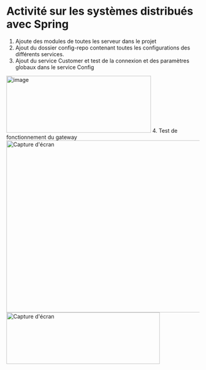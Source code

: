 # Activité sur les systèmes distribués avec Spring
1. Ajoute des modules de toutes les serveur dans le projet
2. Ajout du dossier config-repo contenant toutes les configurations des différents services.
3. Ajout du service Customer et test de la connexion et des paramètres globaux dans le service Config
<img width="377" height="149" alt="image" src="https://github.com/user-attachments/assets/edafeb51-e99b-4f9d-92ce-3b1a7c63521f" />
4. Test de fonctionnement du gateway

<img src="https://github.com/user-attachments/assets/1e69f14e-6a72-47b9-8bd0-c989adf6aacd" alt="Capture d'écran" width="600" height="450">
<img src="https://github.com/user-attachments/assets/44fa54d9-cc75-4283-b494-a70f5596bc2c" alt="Capture d'écran" width="400" height="135">




